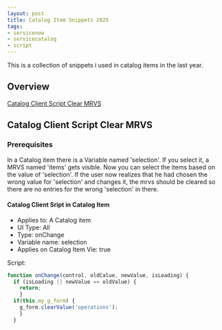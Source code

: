```yaml
---
layout: post
title: Catalog Item Snippets 2025
tags:
- servicenow
- servicecatalog
- script
---
```


This is a collection of snippets i used in catalog items in the last year.

## Overview
[Catalog Client Script Clear MRVS](#populate-a-field-in-a-multi-row-variable-set-with-the-infromation-from-a-variable-outside-of-that-set)   


## Catalog Client Script Clear MRVS

### Prerequisites

In a Catalog item there is a Variable named 'selection'. If you select it, a MRVS named 'items' gets visible. Now you can select the items based on the value of 'selection'. If the user now realizes that he had chosen the wrong value for 'selection' and changes it, the mrvs should be cleared so there are no entries for the wrong 'selection' in there.

#### Catalog Client Sript in Catalog Item

* Applies to: A Catalog item
* UI Type: All
* Type: onChange
* Variable name: selection
* Applies on Catalog Item Vie: true

Script:

```javascript
function onChange(control, oldCalue, newValue, isLoading) {
  if (isLoading || newValue == oldValue) {
    return;
    }
  if(this.my_g_form) {
    g_form.clearValue('operations');
    }
  }
```